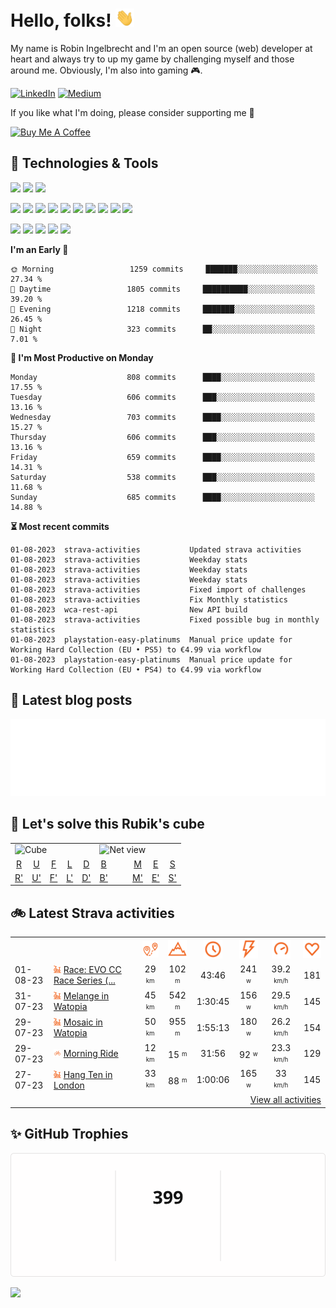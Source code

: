 # Hello, folks! <img src="https://raw.githubusercontent.com/robiningelbrecht/robiningelbrecht/master/wave.gif" width="30">
 
My name is Robin Ingelbrecht and I'm an open source (web) developer at heart and always try to up my game by challenging myself and those around me.
Obviously, I'm also into gaming 🎮.

[![LinkedIn](https://img.shields.io/badge/LinkedIn-0D61B8?style=flat&logo=linkedin&logoColor=white&color=0D61B8)](https://linkedin.com/in/robin-ingelbrecht) 
[![Medium](https://img.shields.io/badge/Medium-2bbc8a?style=flat&logo=medium&logoColor=white&color=2bbc8a)](https://ingelbrechtrobin.medium.com/) 

If you like what I'm doing, please consider supporting me 🙏

<a href="https://www.buymeacoffee.com/ingelbrecht" target="_blank"><img src="https://cdn.buymeacoffee.com/buttons/v2/default-yellow.png" alt="Buy Me A Coffee" style="height: 40px !important;" ></a>

## :wrench: Technologies & Tools
![](https://img.shields.io/badge/OS-Linux-informational?style=flat&logo=linux&logoColor=white&color=2bbc8a)
![](https://img.shields.io/badge/OS-Macos-informational?style=flat&logo=macos&logoColor=white&color=2bbc8a)
![](https://img.shields.io/badge/Editor-phpstorm-informational?style=flat&logo=phpstorm&logoColor=white&color=2bbc8a)

![](https://img.shields.io/badge/Code-Php-informational?style=flat&logo=php&logoColor=white&color=2bbc8a)
![](https://img.shields.io/badge/Framework-Symfony-informational?style=flat&logo=symfony&logoColor=white&color=2bbc8a)
![](https://img.shields.io/badge/Framework-Drupal-informational?style=flat&logo=drupal&logoColor=white&color=2bbc8a)
![](https://img.shields.io/badge/Framework-Laravel-informational?style=flat&logo=laravel&logoColor=white&color=2bbc8a)
![](https://img.shields.io/badge/Code-Python-informational?style=flat&logo=python&logoColor=white&color=2bbc8a)
![](https://img.shields.io/badge/Code-JavaScript-informational?style=flat&logo=javascript&logoColor=white&color=2bbc8a)
![](https://img.shields.io/badge/Code-css3-informational?style=flat&logo=css3&logoColor=white&color=2bbc8a)
![](https://img.shields.io/badge/Code-html5-informational?style=flat&logo=html5&logoColor=white&color=2bbc8a)
![](https://img.shields.io/badge/Code-chart.js-informational?style=flat&logo=chartdotjs&logoColor=white&color=2bbc8a)
![](https://img.shields.io/badge/Shell-Bash-informational?style=flat&logo=gnu-bash&logoColor=white&color=2bbc8a)

![](https://img.shields.io/badge/Tools-MySQL-informational?style=flat&logo=mysql&logoColor=white&color=2bbc8a)
![](https://img.shields.io/badge/Tools-MariaDB-informational?style=flat&logo=mariadb&logoColor=white&color=2bbc8a)
![](https://img.shields.io/badge/Tools-RabbitMQ-informational?style=flat&logo=rabbitmq&logoColor=white&color=2bbc8a)
![](https://img.shields.io/badge/Devops-Docker-informational?style=flat&logo=docker&logoColor=white&color=2bbc8a)
![](https://img.shields.io/badge/GitHub-continuous%20integration-informational?style=flat&logo=github%20actions&logoColor=white&color=2bbc8a)

<!--START_SECTION:commits-per-day-time-->
**I&#039;m an Early 🐤**

```text
🌞 Morning                 1259 commits     ███████░░░░░░░░░░░░░░░░░░   27.34 %
🌆 Daytime                 1805 commits     ██████████░░░░░░░░░░░░░░░   39.20 %
🌃 Evening                 1218 commits     ███████░░░░░░░░░░░░░░░░░░   26.45 %
🌙 Night                   323 commits      ██░░░░░░░░░░░░░░░░░░░░░░░   7.01 %
```
<!--END_SECTION:commits-per-day-time-->

<!--START_SECTION:commits-per-weekday-->
**📅 I&#039;m Most Productive on Monday**

```text
Monday                    808 commits      ████░░░░░░░░░░░░░░░░░░░░░   17.55 %
Tuesday                   606 commits      ███░░░░░░░░░░░░░░░░░░░░░░   13.16 %
Wednesday                 703 commits      ████░░░░░░░░░░░░░░░░░░░░░   15.27 %
Thursday                  606 commits      ███░░░░░░░░░░░░░░░░░░░░░░   13.16 %
Friday                    659 commits      ████░░░░░░░░░░░░░░░░░░░░░   14.31 %
Saturday                  538 commits      ███░░░░░░░░░░░░░░░░░░░░░░   11.68 %
Sunday                    685 commits      ████░░░░░░░░░░░░░░░░░░░░░   14.88 %
```
<!--END_SECTION:commits-per-weekday-->

<!--START_SECTION:most-recent-commits-->
**⏳ Most recent commits**
                                        
```text
01-08-2023  strava-activities           Updated strava activities
01-08-2023  strava-activities           Weekday stats
01-08-2023  strava-activities           Weekday stats
01-08-2023  strava-activities           Weekday stats
01-08-2023  strava-activities           Fixed import of challenges
01-08-2023  strava-activities           Fix Monthly statistics
01-08-2023  wca-rest-api                New API build
01-08-2023  strava-activities           Fixed possible bug in monthly statistics
01-08-2023  playstation-easy-platinums  Manual price update for Working Hard Collection (EU • PS5) to €4.99 via workflow
01-08-2023  playstation-easy-platinums  Manual price update for Working Hard Collection (EU • PS4) to €4.99 via workflow
```
<!--END_SECTION:most-recent-commits-->

## :pencil: Latest blog posts

<a target="_blank" href="https://ingelbrechtrobin.medium.com/"><img src="assets/medium-blog-posts.svg" /></a>

## :jigsaw: Let's solve this Rubik's cube

<table>
  <tr>
    <td colspan="5">
      <img src="https://puzzle-generator.robiningelbrecht.be/github-game/cube" alt="Cube" />
    </td>
    <td colspan="5">
      <img src="https://puzzle-generator.robiningelbrecht.be/github-game/cube?view=net" alt="Net view" />
    </td>
  </tr>
  <tr>
    <td align="center">
      <a href="https://puzzle-generator.robiningelbrecht.be/github-game/turn/R">R</a>
    </td>
    <td align="center">
      <a href="https://puzzle-generator.robiningelbrecht.be/github-game/turn/U">U</a>
    </td>
    <td align="center">
      <a href="https://puzzle-generator.robiningelbrecht.be/github-game/turn/F">F</a>
    </td>
    <td align="center">
      <a href="https://puzzle-generator.robiningelbrecht.be/github-game/turn/L">L</a>
    </td>
    <td align="center">
      <a href="https://puzzle-generator.robiningelbrecht.be/github-game/turn/D">D</a>
    </td>
    <td align="center">
      <a href="https://puzzle-generator.robiningelbrecht.be/github-game/turn/B">B</a>
    </td>
    <td>
       &nbsp; &nbsp;
    </td>
    <td align="center">
      <a href="https://puzzle-generator.robiningelbrecht.be/github-game/turn/M">M</a>
    </td>
    <td align="center">
      <a href="https://puzzle-generator.robiningelbrecht.be/github-game/turn/E">E</a>
    </td>
    <td align="center">
      <a href="https://puzzle-generator.robiningelbrecht.be/github-game/turn/S">S</a>
    </td>
  </tr>
  <tr>
    <td align="center">
      <a href="https://puzzle-generator.robiningelbrecht.be/github-game/turn/R&#039;">R&#039;</a>
    </td>
    <td align="center">
      <a href="https://puzzle-generator.robiningelbrecht.be/github-game/turn/U&#039;">U&#039;</a>
    </td>
    <td align="center">
      <a href="https://puzzle-generator.robiningelbrecht.be/github-game/turn/F&#039;">F&#039;</a>
    </td>
    <td align="center">
      <a href="https://puzzle-generator.robiningelbrecht.be/github-game/turn/L&#039;">L&#039;</a>
    </td>
    <td align="center">
      <a href="https://puzzle-generator.robiningelbrecht.be/github-game/turn/D&#039;">D&#039;</a>
    </td>
    <td align="center">
      <a href="https://puzzle-generator.robiningelbrecht.be/github-game/turn/B&#039;">B&#039;</a>
    </td>
     <td>
      &nbsp; &nbsp;
    </td>
    <td align="center">
      <a href="https://puzzle-generator.robiningelbrecht.be/github-game/turn/M&#039;">M&#039;</a>
    </td>
    <td align="center">
      <a href="https://puzzle-generator.robiningelbrecht.be/github-game/turn/E&#039;">E&#039;</a>
    </td>
    <td align="center">
      <a href="https://puzzle-generator.robiningelbrecht.be/github-game/turn/S&#039;">S&#039;</a>
    </td>
  </tr>
</table>

## :bike: Latest Strava activities

<!--START_SECTION:strava-activities-->
<table>
    <tr>
        <th></th>
        <th></th>
        <th align="center"><img src="https://raw.githubusercontent.com/robiningelbrecht/strava-activities/master/public/distance.svg" width="30" alt="distance" title="distance"/></th>
        <th align="center"><img src="https://raw.githubusercontent.com/robiningelbrecht/strava-activities/master/public/elevation.svg" width="30" alt="elevation" title="elevation"/></th>
        <th align="center"><img src="https://raw.githubusercontent.com/robiningelbrecht/strava-activities/master/public/time.svg" width="30" alt="time" title="time"/></th>
        <th align="center"><img src="https://raw.githubusercontent.com/robiningelbrecht/strava-activities/master/public/average-watt.svg" width="30" alt="average watts" title="average watts"/></th>
        <th align="center"><img src="https://raw.githubusercontent.com/robiningelbrecht/strava-activities/master/public/average-speed.svg" width="30" alt="average speed" title="average speed"/></th>
        <th align="center"><img src="https://raw.githubusercontent.com/robiningelbrecht/strava-activities/master/public/heart-rate.svg" width="30" alt="average heart rate" title="average heart rate"/></th>
    </tr>
            <tr>
            <td>01-08-23</td>
            <td>
                <img src="https://raw.githubusercontent.com/robiningelbrecht/strava-activities/master/public/activity-virtual-ride.svg" width="12" alt="virtual ride" title="virtual ride"/>
                <a href="https://www.strava.com/activities/9563517795" title="Kcal: 687 | Gear: None ">Race: EVO CC Race Series (...</a>
            </td>
            <td align="center">29 <sup><sub>km</sub></sup></td>
            <td align="center">102 <sup><sub>m</sub></sup></td>
            <td align="center">43:46</td>
            <td align="center">241 <sup><sub>w</sub></sup></td>
            <td align="center">39.2 <sup><sub>km/h</sub></sup></td>
            <td align="center">181</td>
        </tr>
            <tr>
            <td>31-07-23</td>
            <td>
                <img src="https://raw.githubusercontent.com/robiningelbrecht/strava-activities/master/public/activity-virtual-ride.svg" width="12" alt="virtual ride" title="virtual ride"/>
                <a href="https://www.strava.com/activities/9556405540" title="Kcal: 811 | Gear: None ">Melange in Watopia</a>
            </td>
            <td align="center">45 <sup><sub>km</sub></sup></td>
            <td align="center">542 <sup><sub>m</sub></sup></td>
            <td align="center">1:30:45</td>
            <td align="center">156 <sup><sub>w</sub></sup></td>
            <td align="center">29.5 <sup><sub>km/h</sub></sup></td>
            <td align="center">145</td>
        </tr>
            <tr>
            <td>29-07-23</td>
            <td>
                <img src="https://raw.githubusercontent.com/robiningelbrecht/strava-activities/master/public/activity-virtual-ride.svg" width="12" alt="virtual ride" title="virtual ride"/>
                <a href="https://www.strava.com/activities/9544303302" title="Kcal: 1185 | Gear: None ">Mosaic in Watopia</a>
            </td>
            <td align="center">50 <sup><sub>km</sub></sup></td>
            <td align="center">955 <sup><sub>m</sub></sup></td>
            <td align="center">1:55:13</td>
            <td align="center">180 <sup><sub>w</sub></sup></td>
            <td align="center">26.2 <sup><sub>km/h</sub></sup></td>
            <td align="center">154</td>
        </tr>
            <tr>
            <td>29-07-23</td>
            <td>
                <img src="https://raw.githubusercontent.com/robiningelbrecht/strava-activities/master/public/activity-ride.svg" width="12" alt="virtual ride" title="virtual ride"/>
                <a href="https://www.strava.com/activities/9542782814" title="Kcal: 293 | Gear: None ">Morning Ride</a>
            </td>
            <td align="center">12 <sup><sub>km</sub></sup></td>
            <td align="center">15 <sup><sub>m</sub></sup></td>
            <td align="center">31:56</td>
            <td align="center">92 <sup><sub>w</sub></sup></td>
            <td align="center">23.3 <sup><sub>km/h</sub></sup></td>
            <td align="center">129</td>
        </tr>
            <tr>
            <td>27-07-23</td>
            <td>
                <img src="https://raw.githubusercontent.com/robiningelbrecht/strava-activities/master/public/activity-virtual-ride.svg" width="12" alt="virtual ride" title="virtual ride"/>
                <a href="https://www.strava.com/activities/9531982736" title="Kcal: 567 | Gear: None ">Hang Ten in London</a>
            </td>
            <td align="center">33 <sup><sub>km</sub></sup></td>
            <td align="center">88 <sup><sub>m</sub></sup></td>
            <td align="center">1:00:06</td>
            <td align="center">165 <sup><sub>w</sub></sup></td>
            <td align="center">33 <sup><sub>km/h</sub></sup></td>
            <td align="center">145</td>
        </tr>
                <tr>
            <td colspan="8" align="right"><a href="https://github.com/robiningelbrecht/strava-activities#activities">View all activities</a></td>
        </tr>
    </table>

<!--END_SECTION:strava-activities-->

 ## :sparkles: GitHub Trophies

<img src="assets/github-streak-stats.svg"  alt="Robin Ingelbrecht's streak stats"/>

![](https://github-profile-trophy.vercel.app/?username=robiningelbrecht&theme=chalk&no-frame=false&no-bg=true&margin-w=4)

